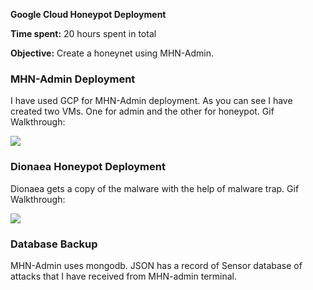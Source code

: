 
**Google Cloud Honeypot Deployment**

**Time spent:** 20 hours spent in total

**Objective:** Create a honeynet using MHN-Admin.

### MHN-Admin Deployment


I have used GCP for MHN-Admin deployment. 
As you can see I have created two VMs. One for admin and the other for honeypot.
Gif Walkthrough:

<img src="mhn-admin.gif">

### Dionaea Honeypot Deployment

Dionaea gets a copy of the malware with the help of malware trap.
Gif Walkthrough:

<img src="dionaea-honeypot.gif">

### Database Backup

MHN-Admin uses mongodb. JSON has a record of Sensor database of attacks that I have received from MHN-admin terminal.





